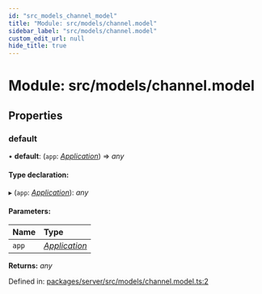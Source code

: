 ```yaml
---
id: "src_models_channel_model"
title: "Module: src/models/channel.model"
sidebar_label: "src/models/channel.model"
custom_edit_url: null
hide_title: true
---
```


# Module: src/models/channel.model

## Properties

### default

• **default**: (`app`: [*Application*](src_declarations.md#application)) => *any*

#### Type declaration:

▸ (`app`: [*Application*](src_declarations.md#application)): *any*

#### Parameters:

Name | Type |
:------ | :------ |
`app` | [*Application*](src_declarations.md#application) |

**Returns:** *any*

Defined in: [packages/server/src/models/channel.model.ts:2](https://github.com/xr3ngine/xr3ngine/blob/66a84a950/packages/server/src/models/channel.model.ts#L2)
